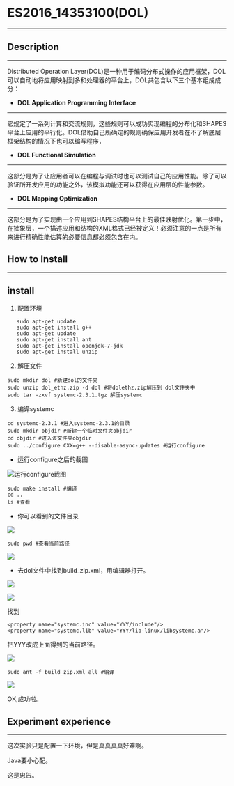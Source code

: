 # ES2016_14353100(DOL)

------------
## Description
---------
Distributed Operation Layer(DOL)是一种用于编码分布式操作的应用框架，DOL可以自动地将应用映射到多和处理器的平台上，DOL共包含以下三个基本组成成分：


- **DOL Application Programming Interface**

----
它规定了一系列计算和交流规则，这些规则可以成功实现编程的分布化和SHAPES平台上应用的平行化。DOL借助自己所确定的规则确保应用开发者在不了解底层框架结构的情况下也可以编写程序，
- **DOL Functional Simulation**

----
这部分是为了让应用者可以在编程与调试时也可以测试自己的应用性能。除了可以验证所开发应用的功能之外，该模拟功能还可以获得在应用层的性能参数。
- **DOL Mapping Optimization**

----
这部分是为了实现由一个应用到SHAPES结构平台上的最佳映射优化。第一步中，在抽象层，一个描述应用和结构的XML格式已经被定义！必须注意的一点是所有来进行精确性能估算的必要信息都必须包含在内。


## How to Install
------------

## install

1. 配置环境

```
   sudo apt-get update      
   sudo apt-get install g++
   sudo apt-get update
   sudo apt-get install ant
   sudo apt-get install openjdk-7-jdk
   sudo apt-get install unzip
```

2. 解压文件

```
sudo mkdir dol #新建dol的文件夹
sudo unzip dol_ethz.zip -d dol #将dolethz.zip解压到 dol文件夹中
sudo tar -zxvf systemc-2.3.1.tgz 解压systemc
```

3. 编译systemc

```
cd systemc-2.3.1 #进入systemc-2.3.1的目录
sudo mkdir objdir #新建一个临时文件夹objdir
cd objdir #进入该文件夹objdir
sudo ../configure CXX=g++ --disable-async-updates #运行configure

```

* 运行configure之后的截图

![运行configure截图](http://7xstaa.com1.z0.glb.clouddn.com/1.png)

```
sudo make install #编译
cd ..
ls #查看
```

* 你可以看到的文件目录


![](http://7xstaa.com1.z0.glb.clouddn.com/2.png)

```
sudo pwd #查看当前路径
```

![](http://7xstaa.com1.z0.glb.clouddn.com/3.png)

* 去dol文件中找到build_zip.xml，用编辑器打开。

![](http://7xstaa.com1.z0.glb.clouddn.com/4.png)

![](http://7xstaa.com1.z0.glb.clouddn.com/5.png)

找到

```
<property name="systemc.inc" value="YYY/include"/>
<property name="systemc.lib" value="YYY/lib-linux/libsystemc.a"/>
```

把YYY改成上面得到的当前路径。

![](http://7xstaa.com1.z0.glb.clouddn.com/6.png)

```
sudo ant -f build_zip.xml all #编译
```

![](http://7xstaa.com1.z0.glb.clouddn.com/7.png)

OK,成功啦。


## Experiment experience  
----------------

这次实验只是配置一下环境，但是真真真真好难啊。

Java要小心配。

这是忠告。
